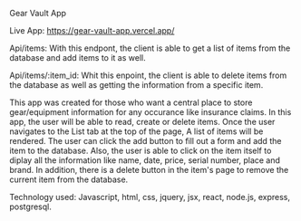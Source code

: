 Gear Vault App

Live App: https://gear-vault-app.vercel.app/

Api/items: With this endpont, the client is able to get a list of items from the database and add items to it as well.

Api/items/:item_id: Whit this enpoint, the client is able to delete items from the database as well as getting the information from a specific item.

This app was created for those who want a central place to store gear/equipment information for any occurance like insurance claims. In this app, the user will be able to read, create or delete items. Once the user navigates to the List tab at the top of the page, A list of items will be rendered. The user can click the add button to fill out a form and add the item to the database. Also, the user is able to click on the item itself to diplay all the information like name, date, price, serial number, place and brand. In addition, there is a delete button in the item's page to remove the current item from the database.

Technology used: Javascript, html, css, jquery, jsx, react, node.js, express, postgresql.

